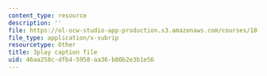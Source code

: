 ```yaml
---
content_type: resource
description: ''
file: https://ol-ocw-studio-app-production.s3.amazonaws.com/courses/18-s997-introduction-to-matlab-programming-fall-2011/46aa258cdfb45958aa36b80b2e3b1e56_jTS5ZmrrzMs.vtt
file_type: application/x-subrip
resourcetype: Other
title: 3play caption file
uid: 46aa258c-dfb4-5958-aa36-b80b2e3b1e56
---
```

